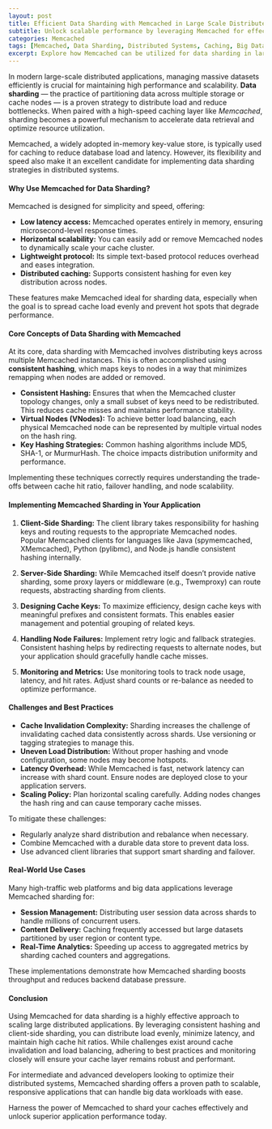 ```yaml
---
layout: post
title: Efficient Data Sharding with Memcached in Large Scale Distributed Applications
subtitle: Unlock scalable performance by leveraging Memcached for effective data sharding in distributed systems
categories: Memcached
tags: [Memcached, Data Sharding, Distributed Systems, Caching, Big Data, Scalability, Performance Optimization]
excerpt: Explore how Memcached can be utilized for data sharding in large-scale distributed applications to enhance scalability, reduce latency, and optimize cache performance.
---
```

In modern large-scale distributed applications, managing massive datasets efficiently is crucial for maintaining high performance and scalability. **Data sharding** — the practice of partitioning data across multiple storage or cache nodes — is a proven strategy to distribute load and reduce bottlenecks. When paired with a high-speed caching layer like *Memcached*, sharding becomes a powerful mechanism to accelerate data retrieval and optimize resource utilization.

Memcached, a widely adopted in-memory key-value store, is typically used for caching to reduce database load and latency. However, its flexibility and speed also make it an excellent candidate for implementing data sharding strategies in distributed systems.

#### Why Use Memcached for Data Sharding?

Memcached is designed for simplicity and speed, offering:

- **Low latency access:** Memcached operates entirely in memory, ensuring microsecond-level response times.
- **Horizontal scalability:** You can easily add or remove Memcached nodes to dynamically scale your cache cluster.
- **Lightweight protocol:** Its simple text-based protocol reduces overhead and eases integration.
- **Distributed caching:** Supports consistent hashing for even key distribution across nodes.

These features make Memcached ideal for sharding data, especially when the goal is to spread cache load evenly and prevent hot spots that degrade performance.

#### Core Concepts of Data Sharding with Memcached

At its core, data sharding with Memcached involves distributing keys across multiple Memcached instances. This is often accomplished using **consistent hashing**, which maps keys to nodes in a way that minimizes remapping when nodes are added or removed.

- **Consistent Hashing:** Ensures that when the Memcached cluster topology changes, only a small subset of keys need to be redistributed. This reduces cache misses and maintains performance stability.
- **Virtual Nodes (VNodes):** To achieve better load balancing, each physical Memcached node can be represented by multiple virtual nodes on the hash ring.
- **Key Hashing Strategies:** Common hashing algorithms include MD5, SHA-1, or MurmurHash. The choice impacts distribution uniformity and performance.

Implementing these techniques correctly requires understanding the trade-offs between cache hit ratio, failover handling, and node scalability.

#### Implementing Memcached Sharding in Your Application

1. **Client-Side Sharding:** The client library takes responsibility for hashing keys and routing requests to the appropriate Memcached nodes. Popular Memcached clients for languages like Java (spymemcached, XMemcached), Python (pylibmc), and Node.js handle consistent hashing internally.

2. **Server-Side Sharding:** While Memcached itself doesn’t provide native sharding, some proxy layers or middleware (e.g., Twemproxy) can route requests, abstracting sharding from clients.

3. **Designing Cache Keys:** To maximize efficiency, design cache keys with meaningful prefixes and consistent formats. This enables easier management and potential grouping of related keys.

4. **Handling Node Failures:** Implement retry logic and fallback strategies. Consistent hashing helps by redirecting requests to alternate nodes, but your application should gracefully handle cache misses.

5. **Monitoring and Metrics:** Use monitoring tools to track node usage, latency, and hit rates. Adjust shard counts or re-balance as needed to optimize performance.

#### Challenges and Best Practices

- **Cache Invalidation Complexity:** Sharding increases the challenge of invalidating cached data consistently across shards. Use versioning or tagging strategies to manage this.
- **Uneven Load Distribution:** Without proper hashing and vnode configuration, some nodes may become hotspots.
- **Latency Overhead:** While Memcached is fast, network latency can increase with shard count. Ensure nodes are deployed close to your application servers.
- **Scaling Policy:** Plan horizontal scaling carefully. Adding nodes changes the hash ring and can cause temporary cache misses.

To mitigate these challenges:

- Regularly analyze shard distribution and rebalance when necessary.
- Combine Memcached with a durable data store to prevent data loss.
- Use advanced client libraries that support smart sharding and failover.

#### Real-World Use Cases

Many high-traffic web platforms and big data applications leverage Memcached sharding for:

- **Session Management:** Distributing user session data across shards to handle millions of concurrent users.
- **Content Delivery:** Caching frequently accessed but large datasets partitioned by user region or content type.
- **Real-Time Analytics:** Speeding up access to aggregated metrics by sharding cached counters and aggregations.

These implementations demonstrate how Memcached sharding boosts throughput and reduces backend database pressure.

#### Conclusion

Using Memcached for data sharding is a highly effective approach to scaling large distributed applications. By leveraging consistent hashing and client-side sharding, you can distribute load evenly, minimize latency, and maintain high cache hit ratios. While challenges exist around cache invalidation and load balancing, adhering to best practices and monitoring closely will ensure your cache layer remains robust and performant.

For intermediate and advanced developers looking to optimize their distributed systems, Memcached sharding offers a proven path to scalable, responsive applications that can handle big data workloads with ease. 

Harness the power of Memcached to shard your caches effectively and unlock superior application performance today.
